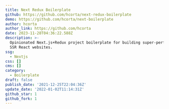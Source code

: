 ```yaml
---
title: Next Redux Boilerplate
github: https://github.com/hcorta/next-redux-boilerplate
demo: https://github.com/hcorta/next-boilerplate
author: hcorta
author_link: https://github.com/hcorta
date: 2023-11-28T04:36:22.588Z
description: >-
  Opinionated Next.js+Redux project boilerplate for building super-performant
  SSR React websites.
ssg:
  - Nextjs
css: []
cms: []
category:
  - Boilerplate
draft: false
publish_date: '2021-12-25T22:04:36Z'
update_date: '2022-01-02T11:14:31Z'
github_star: 1
github_fork: 1
---
```

